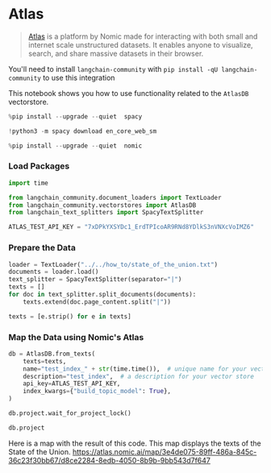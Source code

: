 # Atlas


>[Atlas](https://docs.nomic.ai/index.html) is a platform by Nomic made for interacting with both small and internet scale unstructured datasets. It enables anyone to visualize, search, and share massive datasets in their browser.

You'll need to install `langchain-community` with `pip install -qU langchain-community` to use this integration

This notebook shows you how to use functionality related to the `AtlasDB` vectorstore.


```python
%pip install --upgrade --quiet  spacy
```


```python
!python3 -m spacy download en_core_web_sm
```


```python
%pip install --upgrade --quiet  nomic
```

### Load Packages


```python
import time

from langchain_community.document_loaders import TextLoader
from langchain_community.vectorstores import AtlasDB
from langchain_text_splitters import SpacyTextSplitter
```


```python
ATLAS_TEST_API_KEY = "7xDPkYXSYDc1_ErdTPIcoAR9RNd8YDlkS3nVNXcVoIMZ6"
```

### Prepare the Data


```python
loader = TextLoader("../../how_to/state_of_the_union.txt")
documents = loader.load()
text_splitter = SpacyTextSplitter(separator="|")
texts = []
for doc in text_splitter.split_documents(documents):
    texts.extend(doc.page_content.split("|"))

texts = [e.strip() for e in texts]
```

### Map the Data using Nomic's Atlas


```python
db = AtlasDB.from_texts(
    texts=texts,
    name="test_index_" + str(time.time()),  # unique name for your vector store
    description="test_index",  # a description for your vector store
    api_key=ATLAS_TEST_API_KEY,
    index_kwargs={"build_topic_model": True},
)
```


```python
db.project.wait_for_project_lock()
```


```python
db.project
```

Here is a map with the result of this code. This map displays the texts of the State of the Union.
https://atlas.nomic.ai/map/3e4de075-89ff-486a-845c-36c23f30bb67/d8ce2284-8edb-4050-8b9b-9bb543d7f647
